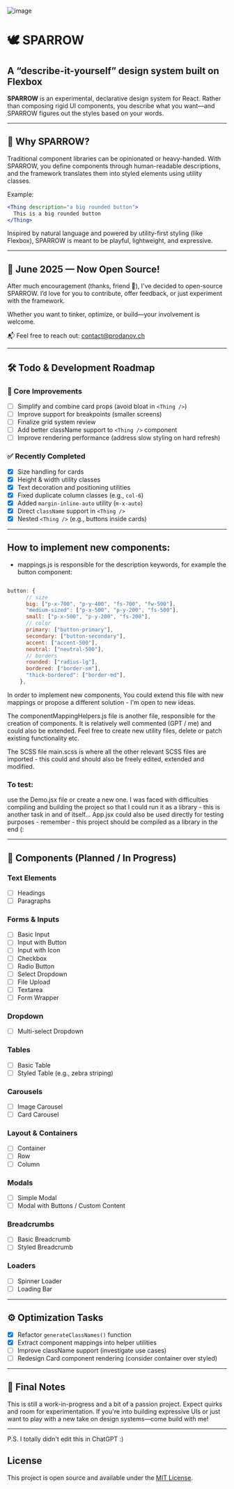 ![image](https://github.com/user-attachments/assets/b2536b28-e0eb-4231-981b-0036504165ac)


# 🕊️ SPARROW

## A “describe-it-yourself” design system built on Flexbox

**SPARROW** is an experimental, declarative design system for React. Rather than composing rigid UI components, you describe what you want—and SPARROW figures out the styles based on your words.

---

## 🚀 Why SPARROW?

Traditional component libraries can be opinionated or heavy-handed. With SPARROW, you define components through human-readable descriptions, and the framework translates them into styled elements using utility classes.

Example:

```jsx
<Thing description="a big rounded button">
  This is a big rounded button
</Thing>
```

Inspired by natural language and powered by utility-first styling (like Flexbox), SPARROW is meant to be playful, lightweight, and expressive.

---

## 📢 June 2025 — Now Open Source!

After much encouragement (thanks, friend 🙌), I've decided to open-source SPARROW. I’d love for you to contribute, offer feedback, or just experiment with the framework.

Whether you want to tinker, optimize, or build—your involvement is welcome.

📬 Feel free to reach out: [contact@prodanov.ch](mailto:contact@prodanov.ch)

---

## 🛠️ Todo & Development Roadmap

### 🔧 Core Improvements

* [ ] Simplify and combine card props (avoid bloat in `<Thing />`)
* [ ] Improve support for breakpoints (smaller screens)
* [ ] Finalize grid system review
* [ ] Add better className support to `<Thing />` component
* [ ] Improve rendering performance (address slow styling on hard refresh)

### ✅ Recently Completed

* [x] Size handling for cards
* [x] Height & width utility classes
* [x] Text decoration and positioning utilities
* [x] Fixed duplicate column classes (e.g., `col-6`)
* [x] Added `margin-inline-auto` utility (`m-x-auto`)
* [x] Direct `className` support in `<Thing />`
* [x] Nested `<Thing />` (e.g., buttons inside cards)

---

## How to implement new components:
- mappings.js is responsible for the description keywords, for example the button component:
```js

button: {
      // size
      big: ["p-x-700", "p-y-400", "fs-700", "fw-500"],
      "medium-sized": ["p-x-500", "p-y-200", "fs-500"],
      small: ["p-x-500", "p-y-200", "fs-200"],
      // color
      primary: ["button-primary"],
      secondary: ["button-secondary"],
      accent: ["accent-500"],
      neutral: ["neutral-500"],
      // borders
      rounded: ["radius-lg"],
      bordered: ["border-sm"],
      "thick-bordered": ["border-md"],
    },

```
In order to implement new components, You could extend this file with new mappings or propose a different solution - I'm open to new ideas.

The componentMappingHelpers.js file is another file, responsible for the creation of components. It is relatively well commented (GPT / me) and could also be extended. Feel free to create new utility files, delete or patch existing functionality etc.

The SCSS file main.scss is where all the other relevant SCSS files are imported - this could and should also be freely edited, extended and modified. 

### To test:
use the Demo.jsx file or create a new one. I was faced with difficulties compiling and building the project so that I could run it as a library - this is another task in and of itself... App.jsx could also be used directly for testing purposes - remember - this project should be compiled as a library in the end (: 

---

## 🧩 Components (Planned / In Progress)

### Text Elements

* [ ] Headings
* [ ] Paragraphs

### Forms & Inputs

* [ ] Basic Input
* [ ] Input with Button
* [ ] Input with Icon
* [ ] Checkbox
* [ ] Radio Button
* [ ] Select Dropdown
* [ ] File Upload
* [ ] Textarea
* [ ] Form Wrapper

### Dropdown

* [ ] Multi-select Dropdown

### Tables

* [ ] Basic Table
* [ ] Styled Table (e.g., zebra striping)

### Carousels

* [ ] Image Carousel
* [ ] Card Carousel

### Layout & Containers

* [ ] Container
* [ ] Row
* [ ] Column

### Modals

* [ ] Simple Modal
* [ ] Modal with Buttons / Custom Content

### Breadcrumbs

* [ ] Basic Breadcrumb
* [ ] Styled Breadcrumb

### Loaders

* [ ] Spinner Loader
* [ ] Loading Bar

---

## ⚙️ Optimization Tasks

* [x] Refactor `generateClassNames()` function
* [x] Extract component mappings into helper utilities
* [ ] Improve className support (investigate use cases)
* [ ] Redesign Card component rendering (consider container over styled)

---

## 🧠 Final Notes

This is still a work-in-progress and a bit of a passion project. Expect quirks and room for experimentation. If you're into building expressive UIs or just want to play with a new take on design systems—come build with me!

---
P.S. I totally didn't edit this in ChatGPT :)

## License

This project is open source and available under the [MIT License](./LICENSE.md).


